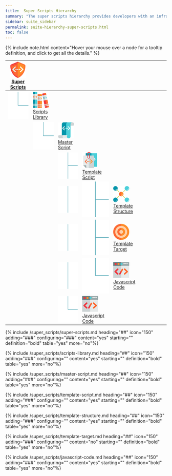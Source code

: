 ```yaml
---
title:  Super Scripts Hierarchy
summary: "The super scripts hierarchy provides developers with an infrastructure to create macro-style capabilities to deploy or administer structures of nodes."
sidebar: suite_sidebar
permalink: suite-hierarchy-super-scripts.html
toc: false
---
```


{% include note.html content="Hover your mouse over a node for a tooltip definition, and click to get all the details." %}

<table class='hierarchyTable'><thead><tr><th><a href='#super-scripts' data-toggle='tooltip' data-original-title='{{site.data.super_scripts.super_scripts}}'><img src='images/icons/nodes/png50/super-scripts.png' /><br />Super Scripts</a></th><th></th><th></th><th></th><th></th><th></th><th></th><th></th><th></th><th></th></tr></thead><tbody>
<tr><td><img src='images/icons/various/png/tree-connector-elbow.png' /></td><td><a href='#scripts-library' data-toggle='tooltip' data-original-title='{{site.data.super_scripts.scripts_library}}'><img src='images/icons/nodes/png50/scripts-library.png' /><br />Scripts Library</a></td><td></td><td></td><td></td><td></td><td></td><td></td><td></td><td></td></tr>
<tr><td></td><td><img src='images/icons/various/png/tree-connector-elbow.png' /></td><td><a href='#master-script' data-toggle='tooltip' data-original-title='{{site.data.super_scripts.master_script}}'><img src='images/icons/nodes/png50/master-script.png' /><br />Master Script</a></td><td></td><td></td><td></td><td></td><td></td><td></td><td></td></tr>
<tr><td></td><td></td><td><img src='images/icons/various/png/tree-connector-fork.png' /></td><td><a href='#template-script' data-toggle='tooltip' data-original-title='{{site.data.super_scripts.template_script}}'><img src='images/icons/nodes/png50/template-script.png' /><br />Template Script</a></td><td></td><td></td><td></td><td></td><td></td><td></td></tr>
<tr><td></td><td></td><td><img src='images/icons/various/png/tree-connector-line.png' /></td><td><img src='images/icons/various/png/tree-connector-fork.png' /></td><td><a href='#template-structure' data-toggle='tooltip' data-original-title='{{site.data.super_scripts.template_structure}}'><img src='images/icons/nodes/png50/template-structure.png' /><br />Template Structure</a></td><td></td><td></td><td></td><td></td><td></td></tr>
<tr><td></td><td></td><td><img src='images/icons/various/png/tree-connector-line.png' /></td><td><img src='images/icons/various/png/tree-connector-fork.png' /></td><td><a href='#template-target' data-toggle='tooltip' data-original-title='{{site.data.super_scripts.template_target}}'><img src='images/icons/nodes/png50/template-target.png' /><br />Template Target</a></td><td></td><td></td><td></td><td></td><td></td></tr>
<tr><td></td><td></td><td><img src='images/icons/various/png/tree-connector-line.png' /></td><td><img src='images/icons/various/png/tree-connector-elbow.png' /></td><td><a href='#javascript-code' data-toggle='tooltip' data-original-title='{{site.data.super_scripts.javascript_code}}'><img src='images/icons/nodes/png50/javascript-code.png' /><br />Javascript Code</a></td><td></td><td></td><td></td><td></td><td></td></tr>
<tr><td></td><td></td><td><img src='images/icons/various/png/tree-connector-elbow.png' /></td><td><a href='#javascript-code' data-toggle='tooltip' data-original-title='{{site.data.super_scripts.javascript_code}}'><img src='images/icons/nodes/png50/javascript-code.png' /><br />Javascript Code</a></td><td></td><td></td><td></td><td></td><td></td><td></td></tr></tbody></table>


{% include /super_scripts/super-scripts.md heading="##" icon="150" adding="###" configuring="###" content="yes" starting="" definition="bold" table="yes" more="no"%}

{% include /super_scripts/scripts-library.md heading="##" icon="150" adding="###" configuring="" content="yes" starting="" definition="bold" table="yes" more="no"%}

{% include /super_scripts/master-script.md heading="##" icon="150" adding="###" configuring="" content="yes" starting="" definition="bold" table="yes" more="no"%}

{% include /super_scripts/template-script.md heading="##" icon="150" adding="###" configuring="" content="yes" starting="" definition="bold" table="yes" more="no"%}

{% include /super_scripts/template-structure.md heading="##" icon="150" adding="###" configuring="" content="yes" starting="" definition="bold" table="yes" more="no"%}

{% include /super_scripts/template-target.md heading="##" icon="150" adding="###" configuring="" content="no" starting="" definition="bold" table="yes" more="no"%}

{% include /super_scripts/javascript-code.md heading="##" icon="150" adding="###" configuring="" content="yes" starting="" definition="bold" table="yes" more="no"%}